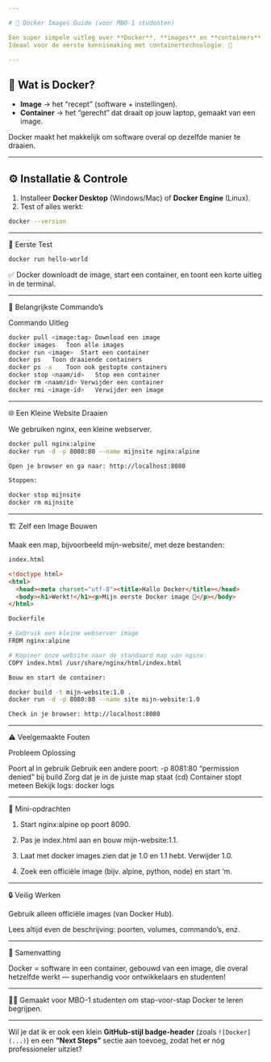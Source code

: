 ```yaml
---

# 🐳 Docker Images Guide (voor MBO-1 studenten)

Een super simpele uitleg over **Docker**, **images** en **containers** — met voorbeelden die je direct kunt proberen.  
Ideaal voor de eerste kennismaking met containertechnologie. 🚀

---
```


## 📘 Wat is Docker?

- **Image** → het “recept” (software + instellingen).  
- **Container** → het “gerecht” dat draait op jouw laptop, gemaakt van een image.

Docker maakt het makkelijk om software overal op dezelfde manier te draaien.

---

## ⚙️ Installatie & Controle

1. Installeer **Docker Desktop** (Windows/Mac) of **Docker Engine** (Linux).  
2. Test of alles werkt:

```bash
docker --version
```

---

👋 Eerste Test
```bash
docker run hello-world
```
✅ Docker downloadt de image, start een container, en toont een korte uitleg in de terminal.


---

🧾 Belangrijkste Commando’s

Commando	Uitleg
```bash
docker pull <image:tag>	Download een image
docker images	Toon alle images
docker run <image>	Start een container
docker ps	Toon draaiende containers
docker ps -a	Toon ook gestopte containers
docker stop <naam/id>	Stop een container
docker rm <naam/id>	Verwijder een container
docker rmi <image-id>	Verwijder een image
```


---

🌐 Een Kleine Website Draaien

We gebruiken nginx, een kleine webserver.
```bash
docker pull nginx:alpine
docker run -d -p 8080:80 --name mijnsite nginx:alpine

Open je browser en ga naar: http://localhost:8080

Stoppen:

docker stop mijnsite
docker rm mijnsite
```

---

🏗️ Zelf een Image Bouwen

Maak een map, bijvoorbeeld mijn-website/, met deze bestanden:
```html
index.html

<!doctype html>
<html>
  <head><meta charset="utf-8"><title>Hallo Docker</title></head>
  <body><h1>Werkt!</h1><p>Mijn eerste Docker image 🎉</p></body>
</html>
```

```bash
Dockerfile

# Gebruik een kleine webserver image
FROM nginx:alpine

# Kopieer onze website naar de standaard map van nginx
COPY index.html /usr/share/nginx/html/index.html

Bouw en start de container:

docker build -t mijn-website:1.0 .
docker run -d -p 8080:80 --name site mijn-website:1.0

Check in je browser: http://localhost:8080

```
---

⚠️ Veelgemaakte Fouten

Probleem	Oplossing

Poort al in gebruik	Gebruik een andere poort: -p 8081:80
“permission denied” bij build	Zorg dat je in de juiste map staat (cd)
Container stopt meteen	Bekijk logs: docker logs <containernaam>



---

🧩 Mini-opdrachten

1. Start nginx:alpine op poort 8090.


2. Pas je index.html aan en bouw mijn-website:1.1.


3. Laat met docker images zien dat je 1.0 en 1.1 hebt. Verwijder 1.0.


4. Zoek een officiële image (bijv. alpine, python, node) en start ’m.




---

🔒 Veilig Werken

Gebruik alleen officiële images (van Docker Hub).

Lees altijd even de beschrijving: poorten, volumes, commando’s, enz.



---

🧠 Samenvatting

Docker = software in een container, gebouwd van een image,
die overal hetzelfde werkt — superhandig voor ontwikkelaars en studenten!


---

👨‍🏫 Gemaakt voor MBO-1 studenten om stap-voor-stap Docker te leren begrijpen.

---

Wil je dat ik er ook een klein **GitHub-stijl badge-header** (zoals `![Docker](...)`) en een **“Next Steps”** sectie aan toevoeg, zodat het er nóg professioneler uitziet?



